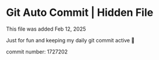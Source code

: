 # Git Auto Commit | Hidden File

This file was added Feb 12, 2025

Just for fun and keeping my daily git commit active 🤪

commit number: 1727202
